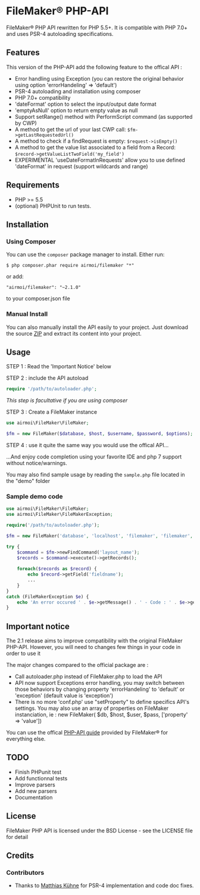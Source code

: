 # FileMaker® PHP-API
FileMaker® PHP API rewritten for PHP 5.5+.
It is compatible with PHP 7.0+ and uses PSR-4 autoloading specifications.

## Features
This version of the PHP-API add the following feature to the offical API :
* Error handling using Exception (you can restore the original behavior using option 'errorHandeling' => 'default')
* PSR-4 autoloading and installation using composer
* PHP 7.0+ compatibility
* 'dateFormat' option to select the input/output date format
* 'emptyAsNull' option to return empty value as null
* Support setRange() method with PerformScript command (as supported by CWP)
* A method to get the url of your last CWP call: `$fm->getLastRequestedUrl()`
* A method to check if a findRequest is empty: `$request->isEmpty()`
* A method to get the value list associated to a field from a Record: `$record->getValueListTwoField('my_field')`
* EXPERIMENTAL 'useDateFormatInRequests' allow you to use defined 'dateFormat' in request (support wildcards and range)

## Requirements

* PHP >= 5.5
* (optional) PHPUnit to run tests.

## Installation

### Using Composer
You can use the `composer` package manager to install. Either run:

    $ php composer.phar require airmoi/filemaker "*"

or add:

    "airmoi/filemaker": "~2.1.0"

to your composer.json file

### Manual Install

You can also manually install the API easily to your project. Just download the source [ZIP](https://github.com/airmoi/FileMaker/archive/master.zip) and extract its content into your project.

## Usage

STEP 1 : Read the 'Important Notice' below

STEP 2 : include the API autoload

```php
require '/path/to/autoloader.php';
```
*This step is facultative if you are using composer*

STEP 3 : Create a FileMaker instance
```php
use airmoi\FileMaker\FileMaker;

$fm = new FileMaker($database, $host, $username, $password, $options);
```

STEP 4 : use it quite the same way you would use the offical API...

...And enjoy code completion using your favorite IDE and php 7 support without notice/warnings.

You may also find sample usage by reading the `sample.php` file located in the "demo" folder 

### Sample demo code

```php
use airmoi\FileMaker\FileMaker;
use airmoi\FileMaker\FileMakerException;

require('/path/to/autoloader.php');

$fm = new FileMaker('database', 'localhost', 'filemaker', 'filemaker', ['prevalidate' => true]);

try {
    $command = $fm->newFindCommand('layout_name');
    $records = $command->execute()->getRecords(); 
    
    foreach($records as $record) {
        echo $record->getField('fieldname');
        ...
    }
} 
catch (FileMakerException $e) {
    echo 'An error occured ' . $e->getMessage() . ' - Code : ' . $e->getCode();
}
```

## Important notice

The 2.1 release aims to improve compatibility with the original FileMaker PHP-API.
However, you will need to changes few things in your code in order to use it

The major changes compared to the official package are : 

* Call autoloader.php instead of FileMaker.php to load the API
* API now support Exceptions error handling, you may switch between those behaviors by changing property 'errorHandeling' to 'default' or 'exception' (default value is 'exception')
* There is no more 'conf.php' use "setProperty" to define specifics API's settings. You may also use an array of properties on FileMaker instanciation, ie : new FileMaker( $db, $host, $user, $pass, ['property' => 'value'])

You can use the offical [PHP-API guide](https://fmhelp.filemaker.com/docs/14/fr/fms14_cwp_guide.pdf) provided by FileMaker® for everything else.

## TODO
* Finish PHPunit test
* Add functionnal tests
* Improve parsers
* Add new parsers
* Documentation

## License
FileMaker PHP API is licensed under the BSD License - see the LICENSE file for detail

## Credits

### Contributors

- Thanks to [Matthias Kühne](https://github.com/MatthiasKuehneEllerhold) for PSR-4 implementation and code doc fixes.
